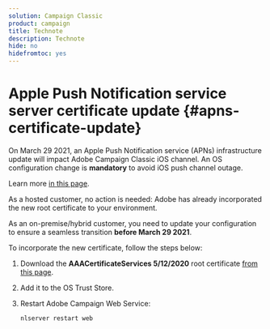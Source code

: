 ```yaml
---
solution: Campaign Classic
product: campaign
title: Technote
description: Technote
hide: no
hidefromtoc: yes
---
```


# Apple Push Notification service server certificate update {#apns-certificate-update}

On March 29 2021, an Apple Push Notification service (APNs) infrastructure update will impact Adobe Campaign Classic iOS channel. An OS configuration change is **mandatory** to avoid iOS push channel outage.
 
Learn more [in this page](https://developer.apple.com/news/?id=7gx0a2lp).

As a hosted customer, no action is needed: Adobe has already incorporated the new root certificate to your environment.

As an on-premise/hybrid customer, you need to update your configuration to ensure a seamless transition **before March 29 2021**.

To incorporate the new certificate, follow the steps below:

1. Download the **AAACertificateServices 5/12/2020** root certificate [from this page](https://support.sectigo.com/Com_KnowledgeDetailPage?Id=kA03l00000117cL).

1. Add it to the OS Trust Store.

1. Restart Adobe Campaign Web Service:

    ```
    nlserver restart web
    ```
